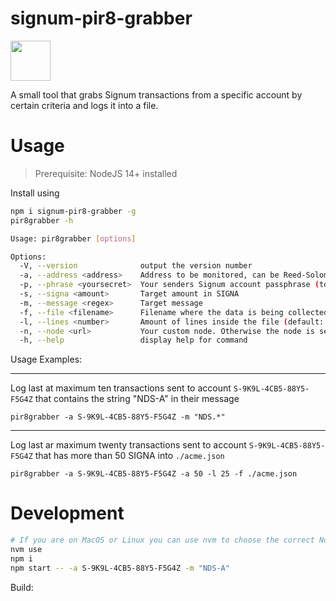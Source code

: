 # signum-pir8-grabber

<img src="./img/signum_logo" height="64" />

A small tool that grabs Signum transactions from a specific account by certain criteria and logs it into a file.

# Usage

> Prerequisite: NodeJS 14+ installed

Install using 

```bash 
npm i signum-pir8-grabber -g
pir8grabber -h
```

```bash
Usage: pir8grabber [options]

Options:
  -V, --version              output the version number
  -a, --address <address>    Address to be monitored, can be Reed-Solomon or Id
  -p, --phrase <yoursecret>  Your senders Signum account passphrase (to read encrypted messages) (default: "")
  -s, --signa <amount>       Target amount in SIGNA
  -m, --message <regex>      Target message
  -f, --file <filename>      Filename where the data is being collected (default: "./pir8grabber.json")
  -l, --lines <number>       Amount of lines inside the file (default: 10)
  -n, --node <url>           Your custom node. Otherwise the node is selected automatically
  -h, --help                 display help for command

```

Usage Examples:

----

Log last at maximum ten transactions sent to account `S-9K9L-4CB5-88Y5-F5G4Z` that contains the string "NDS-A" in their message 

`pir8grabber -a S-9K9L-4CB5-88Y5-F5G4Z -m "NDS.*"`

----
Log last ar maximum twenty transactions sent to account `S-9K9L-4CB5-88Y5-F5G4Z` that has more than 50 SIGNA into `./acme.json` 

`pir8grabber -a S-9K9L-4CB5-88Y5-F5G4Z -a 50 -l 25 -f ./acme.json`


# Development

```bash
# If you are on MacOS or Linux you can use nvm to choose the correct NodeJS version
nvm use 
npm i
npm start -- -a S-9K9L-4CB5-88Y5-F5G4Z -m "NDS-A"
```

Build:
